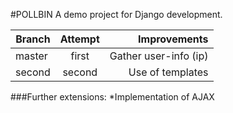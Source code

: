 #POLLBIN
A demo project for Django development.

| Branch | Attempt | Improvements|
|--------|:-------:|------------:|
| master | first   | Gather user-info (ip)
| second | second  | Use of templates

###Further extensions:
  *Implementation of AJAX
